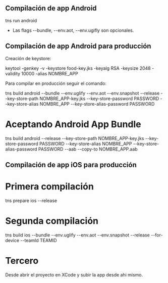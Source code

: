 ## Compilación de app Android

tns run android

-   Las flags --bundle, --env.aot, --env.ugifly son opcionales.

## Compilación de app Android para producción

Creación de keystore:

keytool -genkey -v -keystore food-key.jks -keyalg RSA -keysize 2048 -validity 10000 -alias NOMBRE_APP

Para compilar en producción seguir el comando:

tns build android --bundle --env.uglify --env.aot --env.snapshot --release --key-store-path NOMBRE_APP-key.jks --key-store-password PASSWORD --key-store-alias NOMBRE_APP --key-store-alias-password PASSWORD

# Aceptando Android App Bundle

tns build android --release --key-store-path NOMBRE_APP-key.jks --key-store-password PASSWORD --key-store-alias NOMBRE_APP --key-store-alias-password PASSWORD --aab --copy-to NOMBRE_APP.aab

## Compilación de app iOS para producción

# Primera compilación

tns prepare ios --release

# Segunda compilación

tns build ios --bundle --env.uglify --env.aot --env.snapshot --release --for-device --teamId TEAMID

# Tercero

Desde abrir el proyecto en XCode y subir la app desde ahi mismo.
